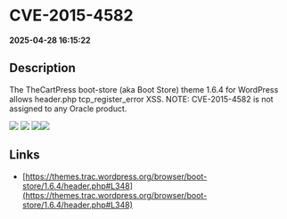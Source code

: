 # CVE-2015-4582

**2025-04-28 16:15:22**

## Description
The TheCartPress boot-store (aka Boot Store) theme 1.6.4 for WordPress allows header.php tcp_register_error XSS. NOTE: CVE-2015-4582 is not assigned to any Oracle product.

![](https://img.shields.io/static/v1?label=Score&message=7.2&color=red)
![](https://img.shields.io/static/v1?label=Severity&message=HIGH&color=red)
![](https://img.shields.io/static/v1?label=CWE&message=XSS&color=green)![](https://img.shields.io/static/v1?label=CWE&message=XSS&color=green)

## Links
- [https://themes.trac.wordpress.org/browser/boot-store/1.6.4/header.php#L348](https://themes.trac.wordpress.org/browser/boot-store/1.6.4/header.php#L348)
